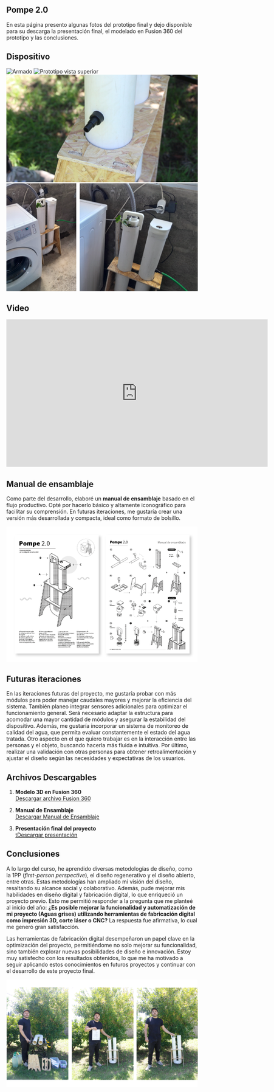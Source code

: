 ## Pompe 2.0
En esta página presento algunas fotos del prototipo final y dejo disponible para su descarga la presentación final, el modelado en Fusion 360 del prototipo y las conclusiones.

## Dispositivo

![Armado](../images/PI_IMG/06_PROTOTIPO/prototipo_armado.png)
![Prototipo vista superior](../images/PI_IMG/06_PROTOTIPO/vista_superior.JPG)
![detalle salida de agua](../images/PI_IMG/06_PROTOTIPO/detalles_salida_agua.png)
![puesta en contexto](../images/PI_IMG/06_PROTOTIPO/puestae_en-lavadora.png)


## Video

<iframe width="688" height="388" src="https://www.youtube.com/embed/8UGYwvOUGKc?si=hJAnl--X82mQ9_XY" title="YouTube video player" frameborder="0" allow="accelerometer; autoplay; clipboard-write; encrypted-media; gyroscope; picture-in-picture; web-share" referrerpolicy="strict-origin-when-cross-origin" allowfullscreen></iframe>

## Manual de ensamblaje

Como parte del desarrollo, elaboré un **manual de ensamblaje** basado en el flujo productivo. Opté por hacerlo básico y altamente iconográfico para facilitar su comprensión. En futuras iteraciones, me gustaría crear una versión más desarrollada y compacta, ideal como formato de bolsillo. 

![Manual de Ensamblaje](../images/PI_IMG/Ensamblaje/flujo_productivo.png)


## Futuras iteraciones

En las iteraciones futuras del proyecto, me gustaría probar con más módulos para poder manejar caudales mayores y mejorar la eficiencia del sistema. También planeo integrar sensores adicionales para optimizar el funcionamiento general. Será necesario adaptar la estructura para acomodar una mayor cantidad de módulos y asegurar la estabilidad del dispositivo. Además, me gustaría incorporar un sistema de monitoreo de calidad del agua, que permita evaluar constantemente el estado del agua tratada. Otro aspecto en el que quiero trabajar es en la interacción entre las personas y el objeto, buscando hacerla más fluida e intuitiva. Por último, realizar una validación con otras personas para obtener retroalimentación y ajustar el diseño según las necesidades y expectativas de los usuarios.


## Archivos Descargables

1. **Modelo 3D en Fusion 360**  
[Descargar archivo Fusion 360](<../Descargas/PROYECTO FINAL/Prototipo_POMPE_2_0.f3z>)

2. **Manual de Ensamblaje**  
[Descargar Manual de Ensamblaje](<../Descargas/PROYECTO FINAL/FLUJO_PRODUCTIVO_POMPE.pdf>)

3. **Presentación final del proyecto**  
[tDescargar presentación](<../Descargas/PROYECTO FINAL/Presentacion final AGUAS GRISES_ EFDI.pdf>)

## Conclusiones

A lo largo del curso, he aprendido diversas metodologías de diseño, como la 1PP (*first-person perspective*), el diseño regenerativo y el diseño abierto, entre otras. Estas metodologías han ampliado mi visión del diseño, resaltando su alcance social y colaborativo. Además, pude mejorar mis habilidades en diseño digital y fabricación digital, lo que enriqueció un proyecto previo. Esto me permitió responder a la pregunta que me planteé al inicio del año: **¿Es posible mejorar la funcionalidad y automatización de mi proyecto (Aguas grises) utilizando herramientas de fabricación digital como impresión 3D, corte láser o CNC?** La respuesta fue afirmativa, lo cual me generó gran satisfacción.

Las herramientas de fabricación digital desempeñaron un papel clave en la optimización del proyecto, permitiéndome no solo mejorar su funcionalidad, sino también explorar nuevas posibilidades de diseño e innovación. Estoy muy satisfecho con los resultados obtenidos, lo que me ha motivado a seguir aplicando estos conocimientos en futuros proyectos y continuar con el desarrollo de este proyecto final.

![Autorretrato](../images/PI_IMG/06_PROTOTIPO/autorretrato_01.png)